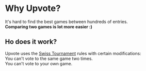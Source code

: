 # Why Upvote?
It's hard to find the best games between hundreds of entries.\
**Comparing two games is lot more easier :)**

## Ho does it work?
Upvote uses the [Swiss Tournament](https://en.wikipedia.org/wiki/Swiss-system_tournament) rules with certain modifications:\
You can't vote to the same game two times.\
You can't vote to your own game.
